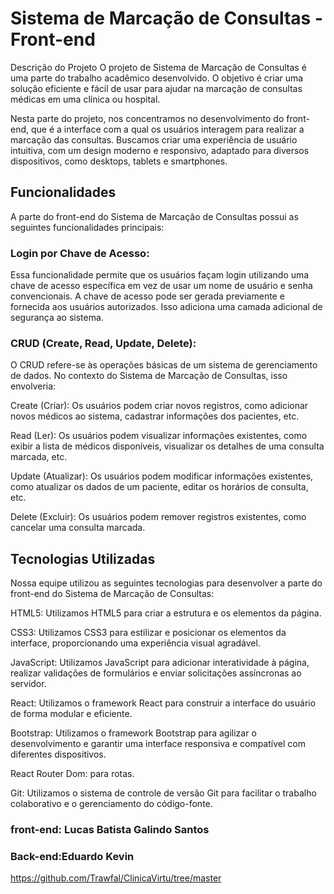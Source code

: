 
#  Sistema de Marcação de Consultas - Front-end


Descrição do Projeto
O projeto de Sistema de Marcação de Consultas é uma parte do trabalho acadêmico desenvolvido. O objetivo é criar uma solução eficiente e fácil de usar para ajudar na marcação de consultas médicas em uma clínica ou hospital.

Nesta parte do projeto, nos concentramos no desenvolvimento do front-end, que é a interface com a qual os usuários interagem para realizar a marcação das consultas. Buscamos criar uma experiência de usuário intuitiva, com um design moderno e responsivo, adaptado para diversos dispositivos, como desktops, tablets e smartphones.

 ## Funcionalidades
A parte do front-end do Sistema de Marcação de Consultas possui as seguintes funcionalidades principais:

 ### Login por Chave de Acesso: 
 Essa funcionalidade permite que os usuários façam login utilizando uma chave de acesso específica em vez de usar um nome de usuário e senha convencionais. A chave de acesso pode ser gerada previamente e fornecida aos usuários autorizados. Isso adiciona uma camada adicional de segurança ao sistema.

 ###  CRUD (Create, Read, Update, Delete): 
O CRUD refere-se às operações básicas de um sistema de gerenciamento de dados. No contexto do Sistema de Marcação de Consultas, isso envolveria:

Create (Criar): Os usuários podem criar novos registros, como adicionar novos médicos ao sistema, cadastrar informações dos pacientes, etc.

Read (Ler): Os usuários podem visualizar informações existentes, como exibir a lista de médicos disponíveis, visualizar os detalhes de uma consulta marcada, etc.

Update (Atualizar): Os usuários podem modificar informações existentes, como atualizar os dados de um paciente, editar os horários de consulta, etc.

Delete (Excluir): Os usuários podem remover registros existentes, como cancelar uma consulta marcada.

 ## Tecnologias Utilizadas
Nossa equipe utilizou as seguintes tecnologias para desenvolver a parte do front-end do Sistema de Marcação de Consultas:

HTML5: Utilizamos HTML5 para criar a estrutura e os elementos da página.

CSS3: Utilizamos CSS3 para estilizar e posicionar os elementos da interface, proporcionando uma experiência visual agradável.

JavaScript: Utilizamos JavaScript para adicionar interatividade à página, realizar validações de formulários e enviar solicitações assíncronas ao servidor.

React: Utilizamos o framework React para construir a interface do usuário de forma modular e eficiente.

Bootstrap: Utilizamos o framework Bootstrap para agilizar o desenvolvimento e garantir uma interface responsiva e compatível com diferentes dispositivos.

React Router Dom: para rotas.

Git: Utilizamos o sistema de controle de versão Git para facilitar o trabalho colaborativo e o gerenciamento do código-fonte.

###  front-end: Lucas Batista Galindo Santos

###  Back-end:Eduardo Kevin
https://github.com/Trawfal/ClinicaVirtu/tree/master

